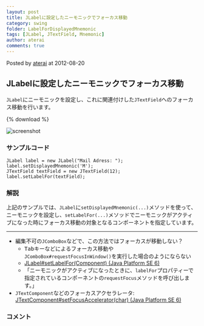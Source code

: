 ```yaml
---
layout: post
title: JLabelに設定したニーモニックでフォーカス移動
category: swing
folder: LabelForDisplayedMnemonic
tags: [JLabel, JTextField, Mnemonic]
author: aterai
comments: true
---
```


Posted by [aterai](http://terai.xrea.jp/aterai.html) at 2012-08-20

## JLabelに設定したニーモニックでフォーカス移動
`JLabel`にニーモニックを設定し、これに関連付けした`JTextField`へのフォーカス移動を行います。

{% download %}

![screenshot](https://lh4.googleusercontent.com/-c8oDt2QGtY0/UDHQKTuRMGI/AAAAAAAABRQ/dzH-cDi9lEw/s800/LabelForDisplayedMnemonic.png)

### サンプルコード
<pre class="prettyprint"><code>JLabel label = new JLabel("Mail Adress: ");
label.setDisplayedMnemonic('M');
JTextField textField = new JTextField(12);
label.setLabelFor(textField);
</code></pre>

### 解説
上記のサンプルでは、`JLabel`に`setDisplayedMnemonic(...)`メソッドを使って、ニーモニックを設定し、`setLabelFor(...)`メソッドでニーモニックがアクティブになった時にフォーカス移動の対象となるコンポーネントを指定しています。

- - - -
- 編集不可の`JComboBox`などで、この方法ではフォーカスが移動しない？
    - <kbd>Tab</kbd>キーなどによるフォーカス移動や`JComboBox#requestFocusInWindow()`を実行した場合のようにならない
    - [JLabel#setLabelFor(Component) (Java Platform SE 6)](http://docs.oracle.com/javase/jp/6/api/javax/swing/JLabel.html#setLabelFor%28java.awt.Component%29)
    - 「ニーモニックがアクティブになったときに、`labelFor`プロパティーで指定されているコンポーネントの`requestFocus`メソッドを呼び出します。」
- `JTextComponent`などのフォーカスアクセラレータ: [JTextComponent#setFocusAccelerator(char) (Java Platform SE 6)](http://docs.oracle.com/javase/jp/6/api/javax/swing/text/JTextComponent.html#setFocusAccelerator%28char%29)

<!-- dummy comment line for breaking list -->

### コメント
